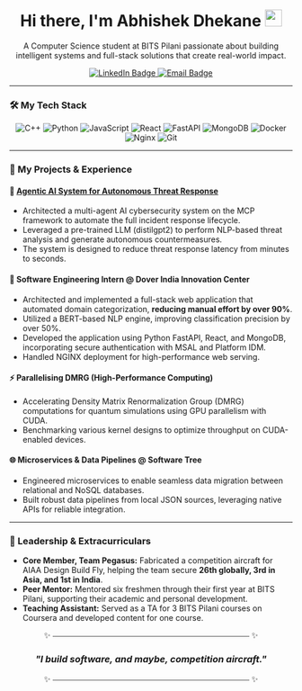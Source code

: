 <div id="header" align="center">
  <h1>
    Hi there, I'm Abhishek Dhekane 
    <img src="https://media.giphy.com/media/hvRJCLFzcasrR4ia7z/giphy.gif" width="30px"/>
  </h1>
  <p>
    A Computer Science student at BITS Pilani passionate about building intelligent systems and full-stack solutions that create real-world impact.
  </p>
  <div id="badges" align="center">
    <a href="https://www.linkedin.com/in/abhishek-dhekane-6639b1264/">
      <img src="https://img.shields.io/badge/LinkedIn-blue?style=for-the-badge&logo=linkedin&logoColor=white" alt="LinkedIn Badge"/>
    </a>
    <a href="mailto:abhisheks.dhekane@gmail.com">
      <img src="https://img.shields.io/badge/Email-red?style=for-the-badge&logo=gmail&logoColor=white" alt="Email Badge"/>
    </a>
  </div>
  <hr/>
</div>

<h3>🛠️ My Tech Stack</h3>

<p align="center">
  <img src="https://img.shields.io/badge/C%2B%2B-00599C?style=for-the-badge&logo=c%2B%2B&logoColor=white" alt="C++"/>
  <img src="https://img.shields.io/badge/Python-3776AB?style=for-the-badge&logo=python&logoColor=white" alt="Python"/>
  <img src="https://img.shields.io/badge/JavaScript-F7DF1E?style=for-the-badge&logo=javascript&logoColor=black" alt="JavaScript"/>
<!--   <img src="https://img.shields.io/badge/CUDA-76B900?style=for-the-badge&logo=nvidia&logoColor=white" alt="CUDA"/> -->
  <img src="https://img.shields.io/badge/React-20232A?style=for-the-badge&logo=react&logoColor=61DAFB" alt="React"/>
  <img src="https://img.shields.io/badge/FastAPI-009688?style=for-the-badge&logo=fastapi&logoColor=white" alt="FastAPI"/>
  <img src="https://img.shields.io/badge/MongoDB-47A248?style=for-the-badge&logo=mongodb&logoColor=white" alt="MongoDB"/>
  <img src="https://img.shields.io/badge/Docker-2496ED?style=for-the-badge&logo=docker&logoColor=white" alt="Docker"/>
  <img src="https://img.shields.io/badge/Nginx-009639?style=for-the-badge&logo=nginx&logoColor=white" alt="Nginx"/>
<!--   <img src="https://img.shields.io/badge/Microsoft_Azure-0089D6?style=for-the-badge&logo=microsoft-azure&logoColor=white" alt="Azure"/> -->
  <img src="https://img.shields.io/badge/Git-F05032?style=for-the-badge&logo=git&logoColor=white" alt="Git"/>
</p>

---

### 🚀 My Projects & Experience

#### 🤖 [Agentic AI System for Autonomous Threat Response](https://github.com/asdhekane/agentic-cybersec)
- Architected a multi-agent AI cybersecurity system on the MCP framework to automate the full incident response lifecycle.
- Leveraged a pre-trained LLM (distilgpt2) to perform NLP-based threat analysis and generate autonomous countermeasures.
- The system is designed to reduce threat response latency from minutes to seconds.

#### 🏢 Software Engineering Intern @ Dover India Innovation Center
- Architected and implemented a full-stack web application that automated domain categorization, **reducing manual effort by over 90%**.
- Utilized a BERT-based NLP engine, improving classification precision by over 50%.
- Developed the application using Python FastAPI, React, and MongoDB, incorporating secure authentication with MSAL and Platform IDM.
- Handled NGINX deployment for high-performance web serving.

#### ⚡ Parallelising DMRG (High-Performance Computing)
- Accelerating Density Matrix Renormalization Group (DMRG) computations for quantum simulations using GPU parallelism with CUDA.
- Benchmarking various kernel designs to optimize throughput on CUDA-enabled devices.

#### 🌐 Microservices & Data Pipelines @ Software Tree
- Engineered microservices to enable seamless data migration between relational and NoSQL databases.
- Built robust data pipelines from local JSON sources, leveraging native APIs for reliable integration.

---

### 🌟 Leadership & Extracurriculars

- **Core Member, Team Pegasus:** Fabricated a competition aircraft for AIAA Design Build Fly, helping the team secure **26th globally, 3rd in Asia, and 1st in India**.
- **Peer Mentor:** Mentored six freshmen through their first year at BITS Pilani, supporting their academic and personal development.
- **Teaching Assistant:** Served as a TA for 3 BITS Pilani courses on Coursera and developed content for one course.


<p align="center">
  ✨ ⎯⎯⎯⎯⎯⎯⎯⎯⎯⎯⎯⎯⎯⎯⎯⎯⎯⎯⎯⎯⎯⎯⎯⎯⎯⎯⎯⎯⎯⎯⎯⎯⎯⎯⎯⎯⎯⎯⎯⎯⎯⎯⎯⎯⎯⎯⎯⎯⎯⎯ ✨
</p>

<h3 align="center">
  <i>"I build software, and maybe, competition aircraft."</i>
</h3>

<p align="center">
  ✨ ⎯⎯⎯⎯⎯⎯⎯⎯⎯⎯⎯⎯⎯⎯⎯⎯⎯⎯⎯⎯⎯⎯⎯⎯⎯⎯⎯⎯⎯⎯⎯⎯⎯⎯⎯⎯⎯⎯⎯⎯⎯⎯⎯⎯⎯⎯⎯⎯⎯⎯ ✨
</p>
